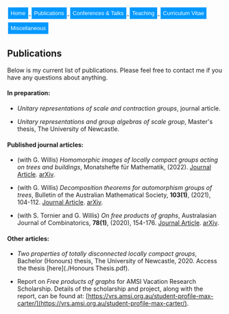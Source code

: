 <html>
<head>
<style>
.button {
  background-color: #0099ff; /* Green */
  border: none;
  color: white;
  padding: 6px 6px;
  text-align: center;
  text-decoration: none;
  display: inline-block;
  font-size: 13px;
  margin: 4px 2px;
  transition-duration: 0.4s;
  cursor: pointer;
}

.button1 {
  background-color: white; 
  color: black; 
  border: 2px solid #0099ff;
  border-radius: 8px;
}

.button1:hover {
  background-color: #0099ff;
  color: white;
}

.center {
  margin: auto;
  width: 100%;
  border: 0px solid #73AD21;
  padding: 0px;
  display: flex;
  justify-content: center;
  align-items: center;
}

</style>
</head>
<body>
 
<div class="center">
<a href="https://max-carter-math.github.io/"> <button class="button button1"> Home </button> </a><!--
--><a href="./publications.html"> <button class="button button1"> Publications </button> </a><!--
--><a href="./conf_talks.html"> <button class="button button1"> Conferences & Talks </button> </a><!--
--><a href="./teaching.html"> <button class="button button1"> Teaching </button> </a><!--
--><a href="./CV.pdf"> <button class="button button1"> Curriculum Vitae </button> </a><!--
--><a href="./other.html"> <button class="button button1"> Miscellaneous </button> </a>
</div>

</body>
</html>

## Publications

Below is my current list of publications. Please feel free to contact me if you have any questions about anything.

#### In preparation:

* *Unitary representations of scale and contraction groups*, journal article.

* *Unitary representations and group algebras of scale group*, Master's thesis, The University of Newcastle.

#### Published journal articles:

* (with G. Willis) *Homomorphic images of locally compact groups acting on trees and buildings*, Monatshefte für Mathematik, (2022). [Journal Article](https://link.springer.com/article/10.1007/s00605-022-01690-5). [arXiv](https://arxiv.org/abs/2112.11744).

* (with G. Willis) *Decomposition theorems for automorphism groups of trees*, Bulletin of the Australian Mathematical Society, **103(1)**, (2021), 104-112. [Journal Article](https://www.cambridge.org/core/journals/bulletin-of-the-australian-mathematical-society/article/abs/decomposition-theorems-for-automorphism-groups-of-trees/D4FB2676C75E555B411B391BF21D99FF). [arXiv](https://arxiv.org/abs/2003.09110).

* (with S. Tornier and G. Willis) *On free products of graphs*, Australasian Journal of Combinatorics, **78(1)**, (2020), 154-176. [Journal Article](https://ajc.maths.uq.edu.au/pdf/78/ajc_v78_p154.pdf). [arXiv](https://arxiv.org/abs/2002.10639). 

#### Other articles:

* *Two properties of totally disconnected locally compact groups*, Bachelor (Honours) thesis, The University of Newcastle, 2020. Access the thesis [here](./Honours Thesis.pdf).

* Report on *Free products of graphs* for AMSI Vacation Research Scholarship. Details of the scholarship and project, along with the report, can be found at: [https://vrs.amsi.org.au/student-profile-max-carter/](https://vrs.amsi.org.au/student-profile-max-carter/).

